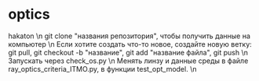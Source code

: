 # optics
hakaton \n
git clone "названия репозитория", чтобы получить данные на компьютер \n
Если хотите создать что-то новое, создайте новую ветку: git pull, git checkout -b "название", git add "название файла", git push \n
Запускать через check_os.py \n
Менять линзу и данные среды в файле ray_optics_criteria_ITMO.py, в функции test_opt_model. \n
